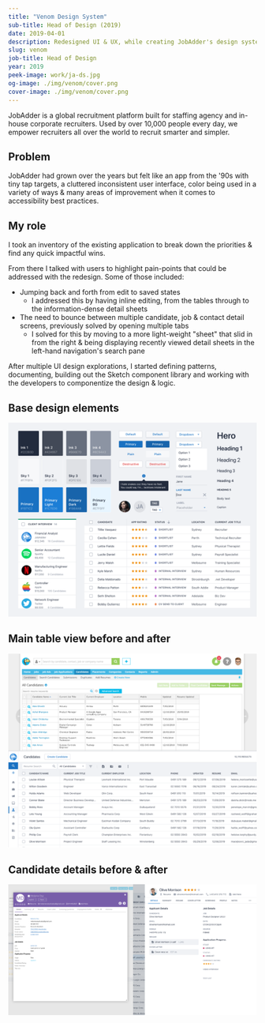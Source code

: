 ```yaml
---
title: "Venom Design System"
sub-title: Head of Design (2019)
date: 2019-04-01
description: Redesigned UI & UX, while creating JobAdder's design system, Venom.
slug: venom
job-title: Head of Design
year: 2019
peek-image: work/ja-ds.jpg
og-image: ./img/venom/cover.png
cover-image: ./img/venom/cover.png
---
```


JobAdder is a global recruitment platform built for staffing agency and in-house corporate recruiters. Used by over 10,000 people every day, we empower recruiters all over the world to recruit smarter and simpler.

## Problem

JobAdder had grown over the years but felt like an app from the '90s with tiny tap targets, a cluttered inconsistent user interface, color being used in a variety of ways & many areas of improvement when it comes to accessibility best practices.

## My role

I took an inventory of the existing application to break down the priorities & find any quick impactful wins.

From there I talked with users to highlight pain-points that could be addressed with the redesign. Some of those included:

- Jumping back and forth from edit to saved states
  - I addressed this by having inline editing, from the tables through to the information-dense detail sheets
- The need to bounce between multiple candidate, job & contact detail screens, previously solved by opening multiple tabs
  - I solved for this by moving to a more light-weight "sheet" that slid in from the right & being displaying recently viewed detail sheets in the left-hand navigation's search pane

After multiple UI design explorations, I started defining patterns, documenting, building out the Sketch component library and working with the developers to componentize the design & logic.

## Base design elements

![venom](./img/jobadder/venom.png)

## Main table view before and after

![redesign](./img/jobadder/redesign1.png)

## Candidate details before & after

![redesign 2](./img/jobadder/redesign2.png)
